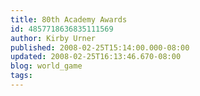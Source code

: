 ```yaml
---
title: 80th Academy Awards
id: 4857718636835111569
author: Kirby Urner
published: 2008-02-25T15:14:00.000-08:00
updated: 2008-02-25T16:13:46.670-08:00
blog: world_game
tags: 
---
```


